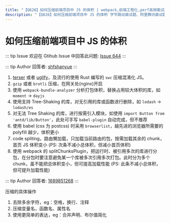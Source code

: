 ```yaml
---
title: "【Q626】如何压缩前端项目中 JS 的体积 | webpack,前端工程化,perf高频面试题"
description: "【Q626】如何压缩前端项目中 JS 的体积 字节跳动面试题、阿里腾讯面试题、美团小米面试题。"
---
```


# 如何压缩前端项目中 JS 的体积

::: tip Issue
欢迎在 Gtihub Issue 中回答此问题: [Issue 644](https://github.com/shfshanyue/Daily-Question/issues/644)
:::

::: tip Author
回答者: [shfshanyue](https://github.com/shfshanyue)
:::

1. [terser](https://github.com/terser/terser) 或者 [uglify](https://github.com/mishoo/UglifyJS)，及流行的使用 Rust 编写的 `swc` 压缩混淆化 JS。
2. `gzip` 或者 `brotli` 压缩，在网关处(nginx)开启
3. 使用 `webpack-bundle-analyzer` 分析打包体积，替换占用较大体积的库，如 `moment` -> `dayjs`
4. 使用支持 Tree-Shaking 的库，对无引用的库或函数进行删除，如 `lodash` -> `lodash/es`
5. 对无法 Tree Shaking 的库，进行按需引入模块，如使用 `import Button from 'antd/lib/Button'`，此处可手写 `babel-plugin` 自动完成，但不推荐
6. 使用 babel (css 为 postcss) 时采用 `browserlist`，越先进的浏览器所需要的 polyfill 越少，体积更小
7. code spliting，路由懒加载，只加载当前路由的包，按需加载其余的 chunk，首页 JS 体积变小 (PS: 次条不减小总体积，但减小首页体积)
8. 使用 webpack 的 splitChunksPlugin，把运行时、被引用多次的库进行分包，在分包时要注意避免某一个库被多次引用多次打包。此时分为多个 chunk，虽不能把总体积变小，但可提高加载性能 (PS: 此条不减小总体积，但可提升加载性能)

::: tip Author
回答者: [1689851268](https://github.com/1689851268)
:::

压缩的具体操作

1. 去除多余字符，eg：空格，换行、注释
2. 压缩变量名，函数名、属性名
3. 使用更简单的表达，eg：合并声明、布尔值简化
